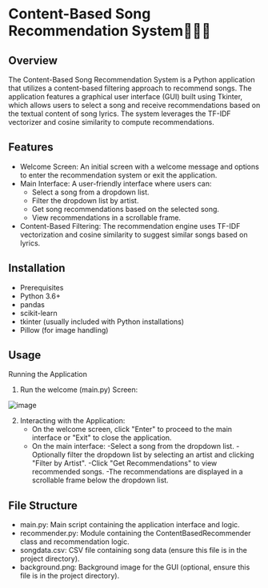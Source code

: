 # Content-Based Song Recommendation System🎵🎶🎵
## Overview
The Content-Based Song Recommendation System is a Python application that utilizes a content-based filtering approach to recommend songs. The application features a graphical user interface (GUI) built using Tkinter, which allows users to select a song and receive recommendations based on the textual content of song lyrics. The system leverages the TF-IDF vectorizer and cosine similarity to compute recommendations.

## Features
- Welcome Screen: An initial screen with a welcome message and options to enter the recommendation system or exit the application.
- Main Interface: A user-friendly interface where users can:
    - Select a song from a dropdown list.
    - Filter the dropdown list by artist.
    - Get song recommendations based on the selected song.
    - View recommendations in a scrollable frame.
- Content-Based Filtering: The recommendation engine uses TF-IDF vectorization and cosine similarity to suggest similar songs based on lyrics.

## Installation
- Prerequisites
- Python 3.6+
- pandas
- scikit-learn
- tkinter (usually included with Python installations)
- Pillow (for image handling)

## Usage
Running the Application
1. Run the welcome (main.py) Screen:

![image](https://github.com/user-attachments/assets/8bbf4d52-7c66-41f3-8a7b-cfca1e0d7336)

2. Interacting with the Application:
    - On the welcome screen, click "Enter" to proceed to the main interface or "Exit" to close the application.
    - On the main interface:
        -Select a song from the dropdown list.
        -Optionally filter the dropdown list by selecting an artist and clicking "Filter by Artist".
        -Click "Get Recommendations" to view recommended songs.
    -The recommendations are displayed in a scrollable frame below the dropdown list.

## File Structure
- main.py: Main script containing the application interface and logic.
- recommender.py: Module containing the ContentBasedRecommender class and recommendation logic.
- songdata.csv: CSV file containing song data (ensure this file is in the project directory).
- background.png: Background image for the GUI (optional, ensure this file is in the project directory).
